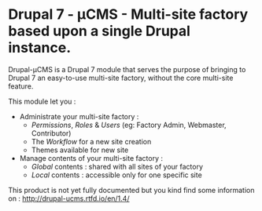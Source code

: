 # Drupal 7 - µCMS - Multi-site factory based upon a single Drupal instance.

Drupal-µCMS is a Drupal 7 module that serves the purpose of bringing to Drupal 7
an easy-to-use multi-site factory, without the core multi-site feature.

This module let you :

* Administrate your multi-site factory :
   * *Permissions*, *Roles* & *Users* (eg: Factory Admin, Webmaster, Contributor)
   * The *Workflow* for a new site creation
   * Themes available for new site
* Manage contents of your multi-site factory :
   * *Global* contents : shared with all sites of your factory
   * *Local* contents : accessible only for one specific site

This product is not yet fully documented but you kind find some  information on 
: http://drupal-ucms.rtfd.io/en/1.4/
